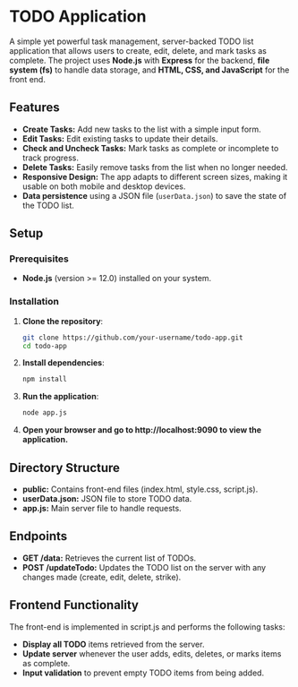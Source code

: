 # TODO Application

A simple yet powerful task management, server-backed TODO list application that allows users to create, edit, delete, and mark tasks as complete. The project uses **Node.js** with **Express** for the backend, **file system (fs)** to handle data storage, and **HTML, CSS, and JavaScript** for the front end.

## Features

- **Create Tasks:** Add new tasks to the list with a simple input form.
- **Edit Tasks:** Edit existing tasks to update their details.
- **Check and Uncheck Tasks:** Mark tasks as complete or incomplete to track progress.
- **Delete Tasks:** Easily remove tasks from the list when no longer needed.
- **Responsive Design:** The app adapts to different screen sizes, making it usable on both mobile and desktop devices.
- **Data persistence** using a JSON file (`userData.json`) to save the state of the TODO list.

## Setup

### Prerequisites

- **Node.js** (version >= 12.0) installed on your system.

### Installation

1. **Clone the repository**:
   ```bash
   git clone https://github.com/your-username/todo-app.git
   cd todo-app

2. **Install dependencies**:
    ```bash
   npm install

3. **Run the application**:
    ```bash
    node app.js
4. **Open your browser and go to http://localhost:9090 to view the application.**

## Directory Structure

- **public:** Contains front-end files (index.html, style.css, script.js).
- **userData.json:** JSON file to store TODO data.
- **app.js:** Main server file to handle requests.
  
## Endpoints
- **GET /data:** Retrieves the current list of TODOs.
- **POST /updateTodo:** Updates the TODO list on the server with any changes made (create, edit, delete, strike).
## Frontend Functionality
The front-end is implemented in script.js and performs the following tasks:

- **Display all TODO** items retrieved from the server.
- **Update server** whenever the user adds, edits, deletes, or marks items as complete.
- **Input validation** to prevent empty TODO items from being added.

